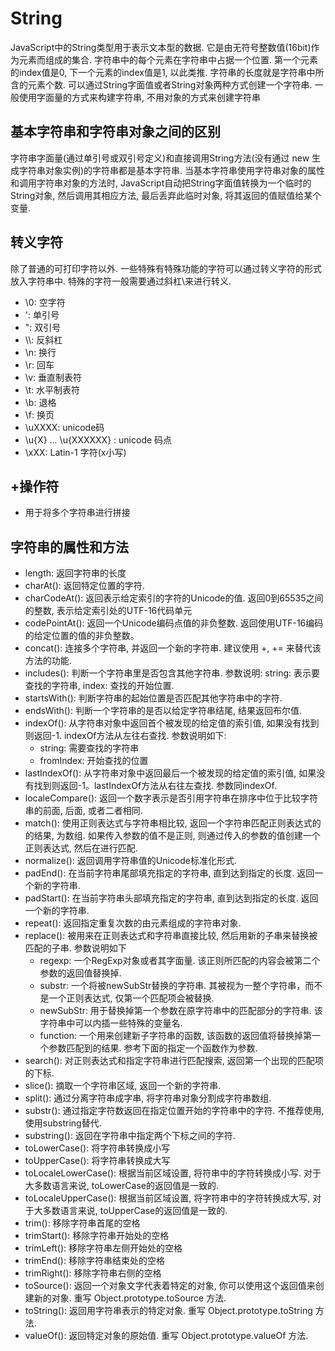 # String

JavaScript中的String类型用于表示文本型的数据. 它是由无符号整数值(16bit)作为元素而组成的集合. 字符串中的每个元素在字符串中占据一个位置.  第一个元素的index值是0, 下一个元素的index值是1, 以此类推. 字符串的长度就是字符串中所含的元素个数. 可以通过String字面值或者String对象两种方式创建一个字符串. 一般使用字面量的方式来构建字符串, 不用对象的方式来创建字符串

## 基本字符串和字符串对象之间的区别

字符串字面量(通过单引号或双引号定义)和直接调用String方法(没有通过 new 生成字符串对象实例)的字符串都是基本字符串. 当基本字符串使用字符串对象的属性和调用字符串对象的方法时, JavaScript自动把String字面值转换为一个临时的String对象, 然后调用其相应方法, 最后丢弃此临时对象, 将其返回的值赋值给某个变量. 

## 转义字符
除了普通的可打印字符以外. 一些特殊有特殊功能的字符可以通过转义字符的形式放入字符串中. 特殊的字符一般需要通过斜杠\来进行转义.
* \0: 空字符
* \':	单引号
* \":	双引号
* \\\\: 	反斜杠
* \n: 换行
* \r:	回车
* \v: 垂直制表符
* \t: 水平制表符
* \b:	退格
* \f:	换页
* \uXXXX: unicode码
* \u{X} ... \u{XXXXXX} : unicode 码点
* \xXX: Latin-1 字符(x小写)

## +操作符

+ 用于将多个字符串进行拼接

## 字符串的属性和方法

* length: 返回字符串的长度
* charAt(): 返回特定位置的字符.
* charCodeAt(): 返回表示给定索引的字符的Unicode的值. 返回0到65535之间的整数, 表示给定索引处的UTF-16代码单元
* codePointAt(): 返回一个Unicode编码点值的非负整数.
返回使用UTF-16编码的给定位置的值的非负整数。
* concat(): 连接多个字符串, 并返回一个新的字符串. 建议使用 +, += 来替代该方法的功能.
* includes(): 判断一个字符串里是否包含其他字符串. 参数说明: string: 表示要查找的字符串, index: 查找的开始位置.
* startsWith(): 判断字符串的起始位置是否匹配其他字符串中的字符. 
* endsWith(): 判断一个字符串的是否以给定字符串结尾, 结果返回布尔值. 
* indexOf(): 从字符串对象中返回首个被发现的给定值的索引值, 如果没有找到则返回-1. indexOf方法从左往右查找. 参数说明如下: 
  * string: 需要查找的字符串
  * fromIndex: 开始查找的位置
* lastIndexOf(): 从字符串对象中返回最后一个被发现的给定值的索引值, 如果没有找到则返回-1。lastIndexOf方法从右往左查找. 参数同indexOf.
* localeCompare(): 返回一个数字表示是否引用字符串在排序中位于比较字符串的前面, 后面, 或者二者相同.
* match(): 使用正则表达式与字符串相比较, 返回一个字符串匹配正则表达式的的结果, 为数组. 如果传入参数的值不是正则, 则通过传入的参数的值创建一个正则表达式, 然后在进行匹配.
* normalize(): 返回调用字符串值的Unicode标准化形式. 
* padEnd(): 在当前字符串尾部填充指定的字符串, 直到达到指定的长度. 返回一个新的字符串. 
* padStart(): 在当前字符串头部填充指定的字符串, 直到达到指定的长度. 返回一个新的字符串.
* repeat(): 返回指定重复次数的由元素组成的字符串对象.
* replace(): 被用来在正则表达式和字符串直接比较, 然后用新的子串来替换被匹配的子串. 参数说明如下
  * regexp: 一个RegExp对象或者其字面量. 该正则所匹配的内容会被第二个参数的返回值替换掉. 
  * substr: 一个将被newSubStr替换的字符串. 其被视为一整个字符串，而不是一个正则表达式, 仅第一个匹配项会被替换. 
  * newSubStr: 用于替换掉第一个参数在原字符串中的匹配部分的字符串. 该字符串中可以内插一些特殊的变量名. 
  * function: 一个用来创建新子字符串的函数, 该函数的返回值将替换掉第一个参数匹配到的结果. 参考下面的指定一个函数作为参数. 
* search(): 对正则表达式和指定字符串进行匹配搜索, 返回第一个出现的匹配项的下标. 
* slice(): 摘取一个字符串区域, 返回一个新的字符串. 
* split(): 通过分离字符串成字串, 将字符串对象分割成字符串数组. 
* substr(): 通过指定字符数返回在指定位置开始的字符串中的字符. 不推荐使用, 使用substring替代.
* substring(): 返回在字符串中指定两个下标之间的字符. 
* toLowerCase(): 将字符串转换成小写
* toUpperCase(): 将字符串转换成大写
* toLocaleLowerCase(): 根据当前区域设置, 将符串中的字符转换成小写. 对于大多数语言来说, toLowerCase的返回值是一致的. 
* toLocaleUpperCase(): 根据当前区域设置, 将字符串中的字符转换成大写, 对于大多数语言来说, toUpperCase的返回值是一致的.
* trim(): 移除字符串首尾的空格
* trimStart(): 移除字符串开始处的空格
* trimLeft(): 移除字符串左侧开始处的空格
* trimEnd(): 移除字符串结束处的空格
* trimRight(): 移除字符串右侧的空格
* toSource(): 返回一个对象文字代表着特定的对象, 你可以使用这个返回值来创建新的对象. 重写 Object.prototype.toSource 方法. 
* toString(): 返回用字符串表示的特定对象. 重写 Object.prototype.toString 方法. 
* valueOf(): 返回特定对象的原始值. 重写 Object.prototype.valueOf 方法. 
